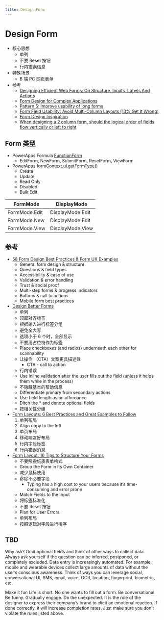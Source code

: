 ```yaml
---
title: Design Form
---
```


# Design Form

- 核心思想
  - 单列
  - 不要 Reset 按钮
  - 行内错误信息
- 特殊场景
  - B 端 PC 网页表单
- 参考
  - [Designing Efficient Web Forms: On Structure, Inputs, Labels And Actions](https://www.smashingmagazine.com/2017/06/designing-efficient-web-forms/)
  - [Form Design for Complex Applications](https://uxdesign.cc/form-design-for-complex-applications-d8a1d025eba6)
  - [Pattern 5: Improve usability of long forms](https://proximityschool.com/learn/pattern-5-improve-usability-long-forms/)
  - [Form Field Usability: Avoid Multi-Column Layouts (13% Get It Wrong)](https://baymard.com/blog/avoid-multi-column-forms)
  - [Form Design Inspiration](https://medium.muz.li/form-design-inspiration-6bb9a350f2d8?gi=da5178313d5e)
  - [When designing a 2 column form, should the logical order of fields flow vertically or left to right](https://ux.stackexchange.com/a/131932/36888)

## Form 类型

- PowerApps Formula [FunctionForm](https://docs.microsoft.com/en-us/power-apps/maker/canvas-apps/functions/function-form)
  - EditForm, NewForm, SubmitForm, ResetForm, ViewForm
- PowerApps [formContext.ui.getFormType()](https://docs.microsoft.com/en-us/power-apps/developer/model-driven-apps/clientapi/reference/formcontext-ui/getformtype)
  - Create
  - Update
  - Read Only
  - Disabled
  - Bulk Edit

| FormMode      | DisplayMode      |
| ------------- | ---------------- |
| FormMode.Edit | DisplayMode.Edit |
| FormMode.New  | DisplayMode.Edit |
| FormMode.View | DisplayMode.View |

## 参考

- [58 Form Design Best Practices & Form UX Examples](https://www.ventureharbour.com/form-design-best-practices/)
  - General form design & structure
  - Questions & field types
  - Accessibility & ease of use
  - Validation & error handling
  - Trust & social proof
  - Multi-step forms & progress indicators
  - Buttons & call to actions
  - Mobile form best practices
- [Design Better Forms](https://uxdesign.cc/design-better-forms-96fadca0f49c)
  - 单列
  - 顶部对齐标签
  - 根据输入进行标签分组
  - 避免全大写
  - 选项小于 6 个时，全部显示
  - 不要用占位符作为标签
  - Place checkboxes (and radios) underneath each other for scannability
  - 让操作 （CTA）文案更具描述性
    - CTA - call to action
  - 行内错误
  - Use inline validation after the user fills out the field (unless it helps them while in the process)
  - 不隐藏基本的帮助信息
  - Differentiate primary from secondary actions
  - Use field length as an affordance
  - Ditch the \* and denote optional fields
  - 按相关性分组
- [Form Layouts: 6 Best Practices and Great Examples to Follow](https://blog.hubspot.com/marketing/form-layouts)
  1. 单列布局
  2. Align copy to the left
  3. 单页布局
  4. 移动端友好布局
  5. 行内字段标签
  6. 行内错误消息
- [Form Layout: 10 Tips to Structure Your Forms](https://www.gravityforms.com/form-layout/)
  - 不要照搬纸质表单格式
  - Group the Form in its Own Container
  - 减少鼠标使用
  - 移除不必要字段
    - Typing has a high cost to your users because it’s time-consuming and error prone
  - Match Fields to the Input
  - 将标签标准化
  - 不要 Reset 按钮
  - Plan for User Errors
  - 单列布局
  - 按照逻辑对字段进行排序

## TBD

Why ask?
Omit optional fields and think of other ways to collect data. Always ask yourself if the question can be inferred, postponed, or completely excluded.
Data entry is increasingly automated. For example, mobile and wearable devices collect large amounts of data without the user’s conscious awareness. Think of ways you can leverage social, conversational UI, SMS, email, voice, OCR, location, fingerprint, biometric, etc.

Make it fun
Life is short. No one wants to fill out a form. Be conversational. Be funny. Gradually engage. Do the unexpected. It is the role of the designer to express their company’s brand to elicit an emotional reaction. If done correctly, it will increase completion rates. Just make sure you don’t violate the rules listed above.
